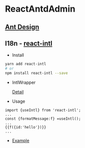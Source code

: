 # ReactAntdAdmin

## [Ant Design](https://ant-design.gitee.io/index-cn)

## I18n - [react-intl](https://formatjs.io/docs/react-intl/)

- Install

```sh
yarn add react-intl
# or
npm install react-intl --save
```

- IntlWrapper

  [Detail]('./src/language/index.tsx')

- Usage

```tsx
import {useIntl} from 'react-intl';
...
const {formatMessage:f} =useIntl();
...
{{f({id:'hello'})}}
...
```

- [Example](https://github.com/formatjs/formatjs/tree/master/packages/react-intl/examples)
